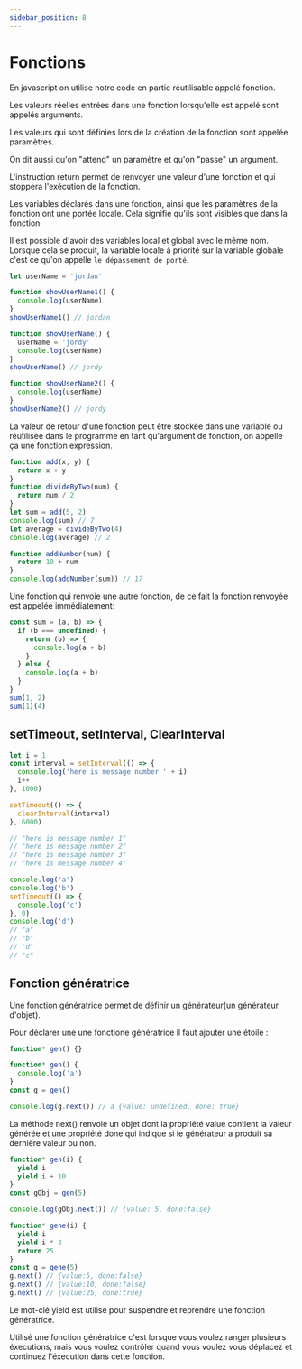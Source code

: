 ```yaml
---
sidebar_position: 8
---
```


# Fonctions

En javascript on utilise notre code en partie réutilisable appelé fonction.

Les valeurs réelles entrées dans une fonction lorsqu'elle est appelé sont appelés arguments.

Les valeurs qui sont définies lors de la création de la fonction sont appelée paramètres.

On dit aussi qu'on "attend" un paramètre et qu'on "passe" un argument.

L'instruction return permet de renvoyer une valeur d'une fonction et qui stoppera l'exécution de la fonction.

Les variables déclarés dans une fonction, ainsi que les paramètres de la fonction ont une portée locale. Cela signifie qu'ils sont visibles que dans la fonction.

Il est possible d'avoir des variables local et global avec le même nom. Lorsque cela se produit, la variable locale à priorité sur la variable globale c'est ce qu'on appelle `le dépassement de porté`.

```javascript
let userName = 'jordan'

function showUserName1() {
  console.log(userName)
}
showUserName1() // jordan

function showUserName() {
  userName = 'jordy'
  console.log(userName)
}
showUserName() // jordy

function showUserName2() {
  console.log(userName)
}
showUserName2() // jordy
```

La valeur de retour d'une fonction peut être stockée dans une variable ou réutilisée dans le programme en tant qu'argument de fonction, on appelle ça une fonction expression.

```javascript
function add(x, y) {
  return x + y
}
function divideByTwo(num) {
  return num / 2
}
let sum = add(5, 2)
console.log(sum) // 7
let average = divideByTwo(4)
console.log(average) // 2

function addNumber(num) {
  return 10 + num
}
console.log(addNumber(sum)) // 17
```

Une fonction qui renvoie une autre fonction, de ce fait la fonction renvoyée est appelée immédiatement:

```js
const sum = (a, b) => {
  if (b === undefined) {
    return (b) => {
      console.log(a + b)
    }
  } else {
    console.log(a + b)
  }
}
sum(1, 2)
sum(1)(4)
```

## setTimeout, setInterval, ClearInterval

```js
let i = 1
const interval = setInterval(() => {
  console.log('here is message number ' + i)
  i++
}, 1000)

setTimeout(() => {
  clearInterval(interval)
}, 6000)

// "here is message number 1"
// "here is message number 2"
// "here is message number 3"
// "here is message number 4"

console.log('a')
console.log('b')
setTimeout(() => {
  console.log('c')
}, 0)
console.log('d')
// "a"
// "b"
// "d"
// "c"
```

## Fonction génératrice

Une fonction génératrice permet de définir un générateur(un générateur d'objet).

Pour déclarer une une fonctione génératrice il faut ajouter une étoile :

```js
function* gen() {}
```

```js
function* gen() {
  console.log('a')
}
const g = gen()

console.log(g.next()) // a {value: undefined, done: true}
```

La méthode next() renvoie un objet dont la propriété value contient la valeur générée et une propriété done qui indique si le générateur a produit sa dernière valeur ou non.

```js
function* gen(i) {
  yield i
  yield i + 10
}
const gObj = gen(5)

console.log(gObj.next()) // {value: 5, done:false}
```

```js
function* gene(i) {
  yield i
  yield i * 2
  return 25
}
const g = gene(5)
g.next() // {value:5, done:false}
g.next() // {value:10, done:false}
g.next() // {value:25, done:true}
```

Le mot-clé yield est utilisé pour suspendre et reprendre une fonction génératrice.

Utilisé une fonction génératrice c'est lorsque vous voulez ranger plusieurs éxecutions, mais vous voulez contrôler quand vous voulez vous déplacez et continuez l'éxecution dans cette fonction.
